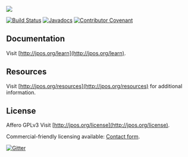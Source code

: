 [![][jpos-logo]][jpos-url]

[![Build Status][badge-travis-image]][badge-travis-url]
[![Javadocs](http://www.javadoc.io/badge/org.jpos/jpos.svg)](http://www.javadoc.io/doc/org.jpos/jpos)
[![Contributor Covenant](https://img.shields.io/badge/Contributor%20Covenant-2.0-4baaaa.svg)](CODE_OF_CONDUCT.md)

## Documentation

Visit [http://jpos.org/learn](http://jpos.org/learn).

## Resources

Visit [http://jpos.org/resources](http://jpos.org/resources) for additional information.


## License

Affero GPLv3 Visit [http://jpos.org/license](http://jpos.org/license).

Commercial-friendly licensing available: [Contact form](http://jpos.org/main/contact?p=license).

[jpos-logo]: http://jpos.org/images/jpos_l.jpg
[jpos-url]: http://jpos.org
[badge-travis-url]: https://travis-ci.org/jpos/jPOS
[badge-travis-image]: https://api.travis-ci.org/jpos/jPOS.svg
[![Gitter](https://badges.gitter.im/jpos/jPOS.svg)](https://gitter.im/jpos/jPOS?utm_source=badge&utm_medium=badge&utm_campaign=pr-badge)
